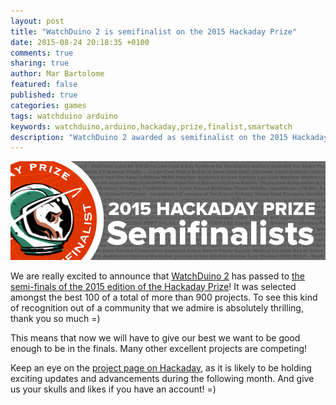 ```yaml
---
layout: post
title: "WatchDuino 2 is semifinalist on the 2015 Hackaday Prize"
date: 2015-08-24 20:18:35 +0100
comments: true
sharing: true
author: Mar Bartolome
featured: false
published: true
categories: games
tags: watchduino arduino
keywords: watchduino,arduino,hackaday,prize,finalist,smartwatch
description: "WatchDuino 2 awarded as semifinalist on the 2015 Hackaday Prize"
---
```


<img src="/images/posts/hackaday_semifinal.png" />

We are really excited to announce that [WatchDuino 2](https://www.coconauts.net/projects/watchduino2/) has passed to
[the semi-finals of the 2015 edition of the Hackaday Prize](http://hackaday.com/2015/08/24/100-semifinalists-for-the-2015-hackaday-prize/)!
It was selected amongst the best 100 of a total of more than 900 projects.
To see this kind of recognition out of a community that we admire is
absolutely thrilling, thank you so much =)

This means that now we will have to give our best we want to be good enough
to be in the finals. Many other excellent projects are competing!

Keep an eye on the [project page on Hackaday](https://hackaday.io/project/7244-watchduino2),
as it is likely to be holding exciting updates and advancements during the
following month. And give us your skulls and likes if you have an account! =)
